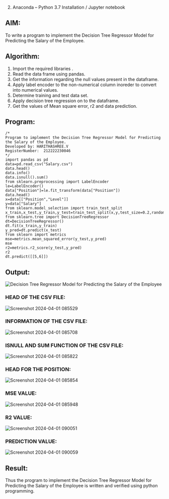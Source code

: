 2. Anaconda – Python 3.7 Installation / Jupyter notebook

## AIM:
To write a program to implement the Decision Tree Regressor Model for Predicting the Salary of the Employee.

## Algorithm:
1. Import the required libraries .
2. Read the data frame using pandas.
3. Get the information regarding the null values present in the dataframe.
4. Apply label encoder to the non-numerical column inoreder to convert into numerical values.
5. Determine training and test data set.
6. Apply decision tree regression on to the dataframe.
7. Get the values of Mean square error, r2 and data prediction.

## Program:
```
/*
Program to implement the Decision Tree Regressor Model for Predicting the Salary of the Employee.
Developed by: HARITHASHREE.V
RegisterNumber:  212222230046
*/
import pandas as pd
data=pd.read_csv("Salary.csv")
data.head()
data.info()
data.isnull().sum()
from sklearn.preprocessing import LabelEncoder
le=LabelEncoder()
data["Position"]=le.fit_transform(data["Position"])
data.head()
x=data[["Position","Level"]]
y=data["Salary"]
from sklearn.model_selection import train_test_split
x_train,x_test,y_train,y_test=train_test_split(x,y,test_size=0.2,random_state=2)
from sklearn.tree import DecisionTreeRegressor
dt=DecisionTreeRegressor()
dt.fit(x_train,y_train)
y_pred=dt.predict(x_test)
from sklearn import metrics
mse=metrics.mean_squared_error(y_test,y_pred)
mse
r2=metrics.r2_score(y_test,y_pred)
r2
dt.predict([[5,6]])
```

## Output:
![Decision Tree Regressor Model for Predicting the Salary of the Employee](sam.png)

### HEAD OF THE CSV FILE:
![Screenshot 2024-04-01 085529](https://github.com/haritha-venkat/Implementation-of-Decision-Tree-Regressor-Model-for-Predicting-the-Salary-of-the-Employee/assets/121285701/82862edf-83e7-4223-be69-4b499c2d72d3)

### INFORMATION OF THE CSV FILE:
![Screenshot 2024-04-01 085708](https://github.com/haritha-venkat/Implementation-of-Decision-Tree-Regressor-Model-for-Predicting-the-Salary-of-the-Employee/assets/121285701/18646a8e-d992-44ab-aed3-5dd8d06594df)

### ISNULL AND SUM FUNCTION OF THE CSV FILE:
![Screenshot 2024-04-01 085822](https://github.com/haritha-venkat/Implementation-of-Decision-Tree-Regressor-Model-for-Predicting-the-Salary-of-the-Employee/assets/121285701/7f4d3767-47a5-419d-9cd9-bac253989491)

### HEAD FOR THE POSITION:
![Screenshot 2024-04-01 085854](https://github.com/haritha-venkat/Implementation-of-Decision-Tree-Regressor-Model-for-Predicting-the-Salary-of-the-Employee/assets/121285701/7ed9166a-9a53-45c7-8db6-42d16ef6b445)

### MSE VALUE:
![Screenshot 2024-04-01 085948](https://github.com/haritha-venkat/Implementation-of-Decision-Tree-Regressor-Model-for-Predicting-the-Salary-of-the-Employee/assets/121285701/6041c8ec-ab2c-4940-9f78-7c7460fe90c6)

### R2 VALUE:
![Screenshot 2024-04-01 090051](https://github.com/haritha-venkat/Implementation-of-Decision-Tree-Regressor-Model-for-Predicting-the-Salary-of-the-Employee/assets/121285701/dee9ae38-53df-446b-ae9c-0d16f86a81b1)

### PREDICTION VALUE:
![Screenshot 2024-04-01 090059](https://github.com/haritha-venkat/Implementation-of-Decision-Tree-Regressor-Model-for-Predicting-the-Salary-of-the-Employee/assets/121285701/2d7a942c-084c-4dcb-bf04-676d264f9cb9)


## Result:
Thus the program to implement the Decision Tree Regressor Model for Predicting the Salary of the Employee is written and verified using python programming.
